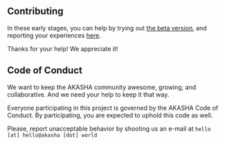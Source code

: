 ## Contributing

In these early stages, you can help by trying out [the beta version](https://beta.akasha.world/), and reporting your experiences [here](https://github.com/AkashaProject/dapp/issues).    

Thanks for your help! We appreciate it!

## Code of Conduct 

We want to keep the AKASHA community awesome, growing, and collaborative. And we need your help to keep it that way.  

Everyone participating in this project is governed by the AKASHA Code of Conduct. By participating, you are expected to uphold this code as well.

Please, report unacceptable behavior by shooting us an e-mail at `hello [at] hello@akasha [dot] world` 